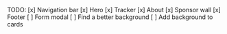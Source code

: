 TODO:
[x] Navigation bar
[x] Hero
[x] Tracker
[x] About
[x] Sponsor wall
[x] Footer
[ ] Form modal
[ ] Find a better background
[ ] Add background to cards